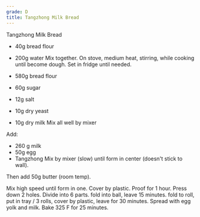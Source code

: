 ```yaml
---
grade: D
title: Tangzhong Milk Bread
---
```

Tangzhong Milk Bread


- 40g bread flour
- 200g water
Mix together. On stove, medium heat, stirring, while cooking until become dough. Set in fridge until needed.

- 580g bread flour
- 60g sugar
- 12g salt
- 10g dry yeast
- 10g dry milk
Mix all well by mixer

Add:
- 260 g milk
- 50g egg
- Tangzhong
Mix by mixer (slow) until form in center (doesn't stick to wall).

Then add 50g butter (room temp).

Mix high speed until form in one. Cover by plastic. Proof for 1 hour. Press down 2 holes.
Divide into 6 parts. fold into ball, leave 15 minutes. fold to roll, put in tray / 3 rolls, cover by plastic, leave for 30 minutes. Spread with egg yolk and milk. Bake 325 F for 25 minutes.